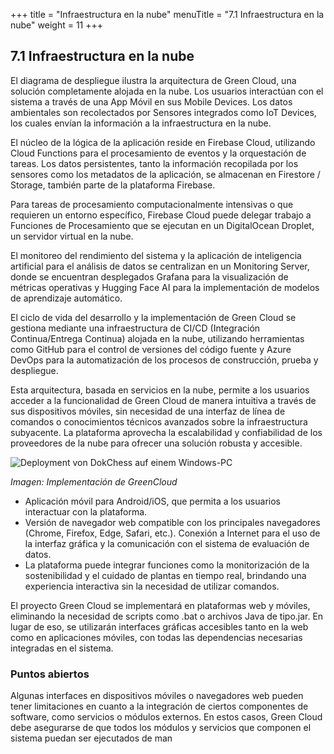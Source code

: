 +++
title = "Infraestructura en la nube"
menuTitle = "7.1 Infraestructura en la nube"
weight = 11
+++

## 7.1 Infraestructura en la nube

El diagrama de despliegue ilustra la arquitectura de Green Cloud, una solución completamente alojada en la nube. Los usuarios interactúan con el sistema a través de una App Móvil en sus Mobile Devices. Los datos ambientales son recolectados por Sensores integrados como IoT Devices, los cuales envían la información a la infraestructura en la nube.

El núcleo de la lógica de la aplicación reside en Firebase Cloud, utilizando Cloud Functions para el procesamiento de eventos y la orquestación de tareas. Los datos persistentes, tanto la información recopilada por los sensores como los metadatos de la aplicación, se almacenan en Firestore / Storage, también parte de la plataforma Firebase.

Para tareas de procesamiento computacionalmente intensivas o que requieren un entorno específico, Firebase Cloud puede delegar trabajo a Funciones de Procesamiento que se ejecutan en un DigitalOcean Droplet, un servidor virtual en la nube.

El monitoreo del rendimiento del sistema y la aplicación de inteligencia artificial para el análisis de datos se centralizan en un Monitoring Server, donde se encuentran desplegados Grafana para la visualización de métricas operativas y Hugging Face AI para la implementación de modelos de aprendizaje automático.

El ciclo de vida del desarrollo y la implementación de Green Cloud se gestiona mediante una infraestructura de CI/CD (Integración Continua/Entrega Continua) alojada en la nube, utilizando herramientas como GitHub para el control de versiones del código fuente y Azure DevOps para la automatización de los procesos de construcción, prueba y despliegue.

Esta arquitectura, basada en servicios en la nube, permite a los usuarios acceder a la funcionalidad de Green Cloud de manera intuitiva a través de sus dispositivos móviles, sin necesidad de una interfaz de línea de comandos o conocimientos técnicos avanzados sobre la infraestructura subyacente. La plataforma aprovecha la escalabilidad y confiabilidad de los proveedores de la nube para ofrecer una solución robusta y accesible.

![Deployment von DokChess auf einem Windows-PC](/img/DIAGRAMA_DE_DESPLIEGUE.png "Deployment von DokChess auf einem Windows-PC")


*Imagen: Implementación de GreenCloud*

* Aplicación móvil para Android/iOS, que permita a los usuarios interactuar con la plataforma.
* Versión de navegador web compatible con los principales navegadores (Chrome, Firefox, Edge, Safari, etc.).
Conexión a Internet para el uso de la interfaz gráfica y la comunicación con el sistema de evaluación de datos.
* La plataforma puede integrar funciones como la monitorización de la sostenibilidad y el cuidado de plantas en tiempo real, brindando una experiencia interactiva sin la necesidad de utilizar comandos.

El proyecto Green Cloud se implementará en plataformas web y móviles, eliminando la necesidad de scripts como .bat o archivos Java de tipo.jar. En lugar de eso, se utilizarán interfaces gráficas accesibles tanto en la web como en aplicaciones móviles, con todas las dependencias necesarias integradas en el sistema.

### Puntos abiertos
Algunas interfaces en dispositivos móviles o navegadores web pueden tener limitaciones en cuanto a la integración de ciertos componentes de software, como servicios o módulos externos. En estos casos, Green Cloud debe asegurarse de que todos los módulos y servicios que componen el sistema puedan ser ejecutados de man
